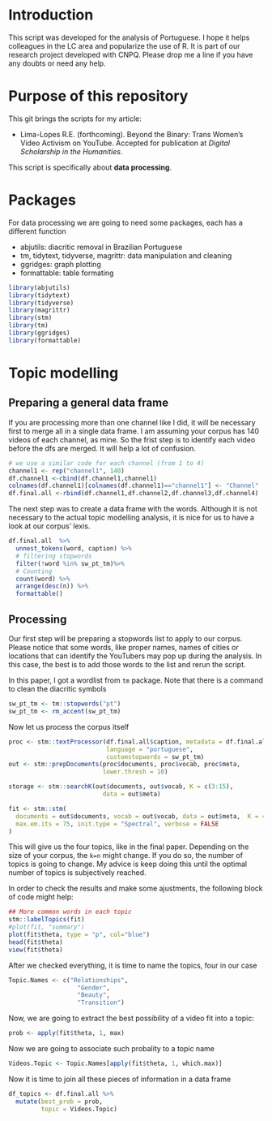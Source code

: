 # Introduction

This script was developed for the analysis of Portuguese. I hope it
helps colleagues in the LC area and popularize the use of R. It is part
of our research project developed with CNPQ. Please drop me a line if
you have any doubts or need any help.

# Purpose of this repository

This git brings the scripts for my article:

-   Lima-Lopes R.E. (forthcoming). Beyond the Binary: Trans Women’s
    Video Activism on YouTube. Accepted for publication at *Digital
    Scholarship in the Humanities*.

This script is specifically about **data processing**.

# Packages

For data processing we are going to need some packages, each has a
different function

-   abjutils: diacritic removal in Brazilian Portuguese
-   tm, tidytext, tidyverse, magrittr: data manipulation and cleaning
-   ggridges: graph plotting
-   formattable: table formating

``` r
library(abjutils)
library(tidytext)
library(tidyverse)
library(magrittr)
library(stm)
library(tm)
library(ggridges)
library(formattable)
```

# Topic modelling

## Preparing a general data frame

If you are processing more than one channel like I did, it will be
necessary first to merge all in a single data frame. I am assuming your
corpus has 140 videos of each channel, as mine. So the frist step is to
identify each video before the dfs are merged. It will help a lot of
confusion.

``` r
# we use a similar code for each channel (from 1 to 4)
channel1 <- rep("channel1", 140)
df.channel1 <-cbind(df.channel1,channel1)
colnames(df.channel1)[colnames(df.channel1)=="channel1"] <- "Channel"
df.final.all <-rbind(df.channel1,df.channel2,df.channel3,df.channel4)
```

The next step was to create a data frame with the words. Although it is
not necessary to the actual topic modelling analysis, it is nice for us
to have a look at our corpus’ lexis.

``` r
df.final.all  %>% 
  unnest_tokens(word, caption) %>% 
  # filtering stopwords
  filter(!word %in% sw_pt_tm)%>%
  # Counting
  count(word) %>% 
  arrange(desc(n)) %>% 
  formattable()
```

## Processing

Our first step will be preparing a stopwords list to apply to our
corpus. Please notice that some words, like proper names, names of
cities or locations that can identify the YouTubers may pop up during
the analysis. In this case, the best is to add those words to the list
and rerun the script.

In this paper, I got a wordlist from `tm` package. Note that there is a
command to clean the diacritic symbols

``` r
sw_pt_tm <- tm::stopwords("pt")
sw_pt_tm <- rm_accent(sw_pt_tm)
```

Now let us process the corpus itself

``` r
proc <- stm::textProcessor(df.final.all$caption, metadata = df.final.all, 
                           language = "portuguese",
                           customstopwords = sw_pt_tm)
out <- stm::prepDocuments(proc$documents, proc$vocab, proc$meta,
                          lower.thresh = 10)

storage <- stm::searchK(out$documents, out$vocab, K = c(3:15),
                          data = out$meta)

fit <- stm::stm(
  documents = out$documents, vocab = out$vocab, data = out$meta,  K = 4,
  max.em.its = 75, init.type = "Spectral", verbose = FALSE
)
```

This will give us the four topics, like in the final paper. Depending on
the size of your corpus, the `k=n` might change. If you do so, the
number of topics is going to change. My advice is keep doing this until
the optimal number of topics is subjectively reached.

In order to check the results and make some ajustments, the following
block of code might help:

``` r
## More common words in each topic
stm::labelTopics(fit)
#plot(fit, "summary")
plot(fit$theta, type = "p", col="blue")
head(fit$theta)
view(fit$theta)
```

After we checked everything, it is time to name the topics, four in our
case

``` r
Topic.Names <- c("Relationships",
                   "Gender",
                   "Beauty", 
                   "Transition")
```

Now, we are going to extract the best possibility of a video fit into a
topic:

``` r
prob <- apply(fit$theta, 1, max)
```

Now we are going to associate such probality to a topic name

``` r
Videos.Topic <- Topic.Names[apply(fit$theta, 1, which.max)]
```

Now it is time to join all these pieces of information in a data frame

``` r
df_topics <- df.final.all %>% 
  mutate(best_prob = prob,
         topic = Videos.Topic)
```
